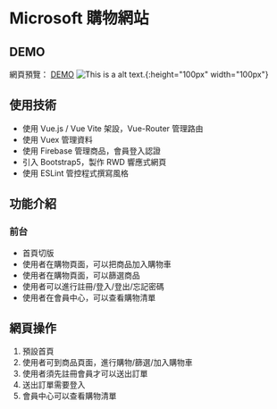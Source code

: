 # Microsoft 購物網站

## DEMO
網頁預覽： [DEMO](https://yhes9604.github.io/Microsoft/#/)
![This is a alt text.](https://i.imgur.com/JLw2NPx.jpg){:height="100px" width="100px"}

## 使用技術
* 使用 Vue.js / Vue Vite 架設，Vue-Router 管理路由
* 使用 Vuex 管理資料
* 使用 Firebase 管理商品，會員登入認證
* 引入 Bootstrap5，製作 RWD 響應式網頁
* 使用 ESLint 管控程式撰寫風格

## 功能介紹

### 前台
* 首頁切版
* 使用者在購物頁面，可以把商品加入購物車
* 使用者在購物頁面，可以篩選商品
* 使用者可以進行註冊/登入/登出/忘記密碼
* 使用者在會員中心，可以查看購物清單

##  網頁操作
1. 預設首頁 
2. 使用者可到商品頁面，進行購物/篩選/加入購物車
3. 使用者須先註冊會員才可以送出訂單
4. 送出訂單需要登入
5. 會員中心可以查看購物清單
